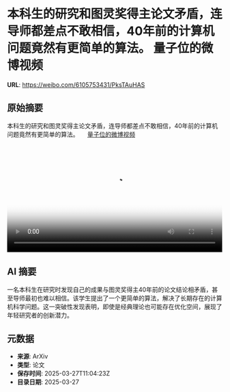 # 本科生的研究和图灵奖得主论文矛盾，连导师都差点不敢相信，40年前的计算机问题竟然有更简单的算法。 量子位的微博视频

**URL**: https://weibo.com/6105753431/PksTAuHAS

## 原始摘要

本科生的研究和图灵奖得主论文矛盾，连导师都差点不敢相信，40年前的计算机问题竟然有更简单的算法。 <a href="https://video.weibo.com/show?fid=1034:5148774956466203" data-hide=""><span class="url-icon"><img style="width: 1rem;height: 1rem" src="https://h5.sinaimg.cn/upload/2015/09/25/3/timeline_card_small_video_default.png" referrerpolicy="no-referrer"></span><span class="surl-text">量子位的微博视频</span></a> <br clear="both"><div style="clear: both"></div><video controls="controls" poster="https://tvax4.sinaimg.cn/orj480/006Fd7o3ly1hzvdsm6rl9j31hc0u07ql.jpg" style="width: 100%"><source src="https://f.video.weibocdn.com/u0/qTF8OX19gx08mZZFwVf201041203MA5A0E020.mp4?label=mp4_720p&amp;template=1280x720.25.0&amp;ori=0&amp;ps=1CwnkDw1GXwCQx&amp;Expires=1743076960&amp;ssig=G79myngbyR&amp;KID=unistore,video"><source src="https://f.video.weibocdn.com/u0/iFicjP5Kgx08mZZFlGnK01041201JZRa0E010.mp4?label=mp4_hd&amp;template=852x480.25.0&amp;ori=0&amp;ps=1CwnkDw1GXwCQx&amp;Expires=1743076960&amp;ssig=uTlJ%2BcXVdG&amp;KID=unistore,video"><source src="https://f.video.weibocdn.com/u0/PDGFNWVsgx08mZZF2GSQ0104120124cZ0E010.mp4?label=mp4_ld&amp;template=640x360.25.0&amp;ori=0&amp;ps=1CwnkDw1GXwCQx&amp;Expires=1743076960&amp;ssig=DVwycrlySs&amp;KID=unistore,video"><p>视频无法显示，请前往<a href="https://video.weibo.com/show?fid=1034%3A5148774956466203" target="_blank" rel="noopener noreferrer">微博视频</a>观看。</p></video>

## AI 摘要

一名本科生在研究时发现自己的成果与图灵奖得主40年前的论文结论相矛盾，甚至导师最初也难以相信。该学生提出了一个更简单的算法，解决了长期存在的计算机科学问题。这一突破性发现表明，即使是经典理论也可能存在优化空间，展现了年轻研究者的创新潜力。

## 元数据

- **来源**: ArXiv
- **类型**: 论文
- **保存时间**: 2025-03-27T11:04:23Z
- **目录日期**: 2025-03-27
